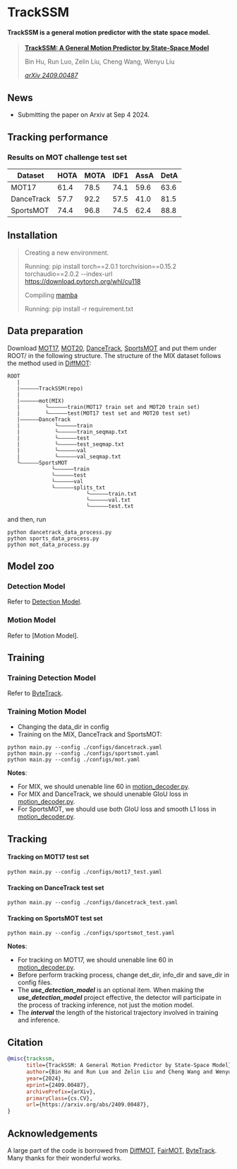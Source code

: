 

# TrackSSM
####  TrackSSM is a general motion predictor with the state space model.

> [**TrackSSM: A General Motion Predictor by State-Space Model**](https://arxiv.org/abs/2409.00487)
> 
> Bin Hu, Run Luo, Zelin Liu, Cheng Wang, Wenyu Liu
> 
> *[arXiv 2409.00487](https://arxiv.org/abs/2409.00487)*


## News
- Submitting the paper on Arxiv at Sep 4 2024.
 
## Tracking performance
### Results on MOT challenge test set
| Dataset    | HOTA | MOTA | IDF1 | AssA | DetA | 
|------------|-------|-------|------|------|-------|
|MOT17       | 61.4 | 78.5 | 74.1 | 59.6 | 63.6 |
|DanceTrack  | 57.7 | 92.2 | 57.5 | 41.0 | 81.5 |
|SportsMOT   | 74.4 | 96.8 | 74.5 | 62.4 | 88.8 |

 
## Installation
> Creating a new environment.
> 
> Running: pip install torch==2.0.1 torchvision==0.15.2 torchaudio==2.0.2 --index-url https://download.pytorch.org/whl/cu118
> 
> Compiling [mamba](https://github.com/state-spaces/mamba)
> 
> Running: pip install -r requirement.txt


## Data preparation
Download [MOT17](https://motchallenge.net/), [MOT20](https://motchallenge.net/), [DanceTrack](https://github.com/DanceTrack/DanceTrack), [SportsMOT](https://github.com/MCG-NJU/SportsMOT) and put them under ROOT/ in the following structure. The structure of the MIX dataset follows the method used in [DiffMOT](https://github.com/Kroery/DiffMOT):
```
ROOT
   |
   |——————TrackSSM(repo)
   |                         
   |——————mot(MIX)
   |        └——————train(MOT17 train set and MOT20 train set)
   |        └——————test(MOT17 test set and MOT20 test set)
   |——————DanceTrack
   |           └——————train
   |           └——————train_seqmap.txt
   |           └——————test
   |           └——————test_seqmap.txt
   |           └——————val
   |           └——————val_seqmap.txt
   └——————SportsMOT
              └——————train
              └——————test
              └——————val
              └——————splits_txt
                         └——————train.txt
                         └——————val.txt
                         └——————test.txt
```
and then, run
```
python dancetrack_data_process.py
python sports_data_process.py
python mot_data_process.py
```

## Model zoo
### Detection Model
Refer to [Detection Model](https://github.com/Kroery/DiffMOT/releases/tag/v1.0).

### Motion Model
Refer to [Motion Model].


## Training
### Training Detection Model
Refer to [ByteTrack](https://github.com/ifzhang/ByteTrack).

### Training Motion Model
- Changing the data_dir in config
- Training on the MIX, DanceTrack and SportsMOT:
```
python main.py --config ./configs/dancetrack.yaml
python main.py --config ./configs/sportsmot.yaml
python main.py --config ./configs/mot.yaml
```
**Notes**:
  - For MIX, we should unenable line 60 in [motion_decoder.py](https://github.com/Xavier-Lin/TrackSSM/blob/main/models/motion_decoder.py).
  - For MIX and DanceTrack, we should unenable GIoU loss in [motion_decoder.py](https://github.com/Xavier-Lin/TrackSSM/blob/main/models/motion_decoder.py).
  - For SportsMOT,  we should use both GIoU loss and smooth L1 loss in [motion_decoder.py](https://github.com/Xavier-Lin/TrackSSM/blob/main/models/motion_decoder.py).


## Tracking
#### Tracking on MOT17 test set
```
python main.py --config ./configs/mot17_test.yaml
```

#### Tracking on DanceTrack test set
```
python main.py --config ./configs/dancetrack_test.yaml
```

#### Tracking on SportsMOT test set
```
python main.py --config ./configs/sportsmot_test.yaml
```
**Notes**:
  - For tracking on MOT17, we should unenable line 60 in [motion_decoder.py](https://github.com/Xavier-Lin/TrackSSM/blob/main/models/motion_decoder.py).
  - Before perform tracking process, change det_dir, info_dir and save_dir in config files.
  - The ***use_detection_model*** is an optional item. When making the ***use_detection_model*** project effective, the detector will participate in the process of tracking inference, not just the motion model.
  - The ***interval*** the length of the historical trajectory involved in training and inference.

 
## Citation
```bibtex
@misc{trackssm,
      title={TrackSSM: A General Motion Predictor by State-Space Model}, 
      author={Bin Hu and Run Luo and Zelin Liu and Cheng Wang and Wenyu Liu},
      year={2024},
      eprint={2409.00487},
      archivePrefix={arXiv},
      primaryClass={cs.CV},
      url={https://arxiv.org/abs/2409.00487}, 
}
```

## Acknowledgements
A large part of the code is borrowed from [DiffMOT](https://github.com/Kroery/DiffMOT), [FairMOT](https://github.com/ifzhang/FairMOT), [ByteTrack](https://github.com/ifzhang/ByteTrack). 
 Many thanks for their wonderful works.


